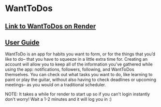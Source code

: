 # WantToDos 

## [Link to WantToDos on Render](https://want-to-dos.onrender.com/)

## [User Guide](https://wanttodos.atlassian.net/wiki/spaces/WANTTODOS/pages/6553605/WantToDos+-+User+Guide)

WantToDo is an app for habits you want to form, or for the things that you’d like to do– that you have to squeeze in a little extra time for. Creating an account will allow you to keep all of the information you’ve gathered while using the app: notifications, followers, following, and WantToDos themselves. You can check out what tasks you want to do, like learning to paint or play the guitar, without also having to check deadlines or upcoming meetings– as you would on a traditional scheduler.



NOTE: It takes a while for render to start up so if you can't login instantly don't worry! Wait a 1-2 minutes and it will log you in :)
